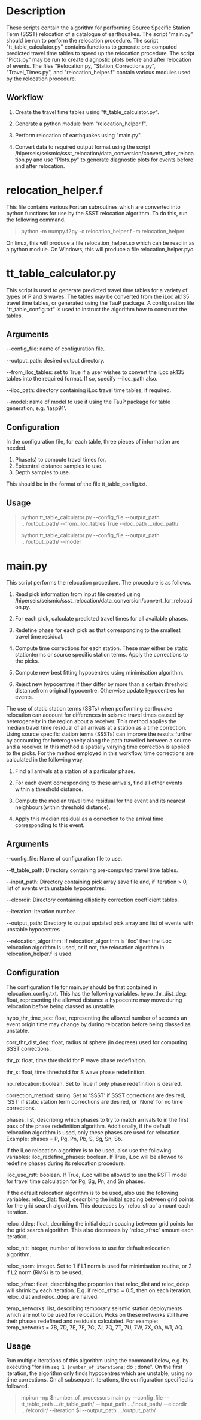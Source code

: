 # Description
These scripts contain the algorithm for performing Source Specific Station Term (SSST) relocation of a catalogue of earthquakes. The script "main.py" should be run to perform the relocation procedure. The script "tt_table_calculator.py" contains functions to generate pre-computed predicted travel time tables to speed up the relocation procedure. The script "Plots.py" may be run to create diagnostic plots before and after relocation of events. The files "Relocation.py, "Station_Corrections.py", "Travel_Times.py", and "relocation_helper.f" contain various modules used by the relocation procedure.

Workflow
--------
1) Create the travel time tables using "tt_table_calculator.py".

2) Generate a python module from "relocation_helper.f".

3) Perform relocation of earthquakes using "main.py".

4) Convert data to required output format using the script /hiperseis/seismic/ssst_relocation/data_conversion/convert_after_relocation.py and use "Plots.py" to generate diagnostic plots for events before and after relocation.


# relocation_helper.f
This file contains various Fortran subroutines which are converted into python functions for use by the SSST relocation algorithm. To do this, run the following command.

>
> python -m numpy.f2py -c relocation_helper.f -m relocation_helper
>

On linux, this will produce a file relocation_helper.so which can be read in as a python module. On Windows, this will produce a file relocation_helper.pyc.


# tt_table_calculator.py
This script is used to generate predicted travel time tables for a variety of types of P and S waves. The tables may be converted from the iLoc ak135 travel time tables, or generated using the TauP package. A configuration file "tt_table_config.txt" is used to instruct the algorithm how to construct the tables.


Arguments
---------
--config_file: name of configuration file.

--output_path: desired output directory.

--from_iloc_tables: set to True if a user wishes to convert the iLoc ak135 tables into the required format. If so, specify --iloc_path also.

--iloc_path: directory containing iLoc travel time tables, if required.

--model: name of model to use if using the TauP package for table generation, e.g. 'iasp91'.


Configuration
-------------
In the configuration file, for each table, three pieces of information are needed.
1) Phase(s) to compute travel times for.
2) Epicentral distance samples to use.
3) Depth samples to use.

This should be in the format of the file tt_table_config.txt.


Usage
-----
>
> python tt_table_calculator.py --config_file <configuration file> --output_path .../output_path/ --from_iloc_tables True --iloc_path .../iloc_path/
>
> python tt_table_calculator.py --config_file <configuration file> --output_path .../output_path/ --model <model name>
>


# main.py
This script performs the relocation procedure. The procedure is as follows.

1) Read pick information from input file created using /hiperseis/seismic/ssst_relocation/data_conversion/convert_for_relocation.py. 

2) For each pick, calculate predicted travel times for all available phases.

3) Redefine phase for each pick as that corresponding to the smallest travel time residual.

4) Compute time corrections for each station. These may either be static stationterms or source specific station terms. Apply the corrections to the picks.

5) Compute new best fitting hypocentres using minimisation algorithm. 

6) Reject new hypocentres if they differ by more than a certain threshold distancefrom original hypocentre. Otherwise update hypocentres for events.

The use of static station terms (SSTs) when performing earthquake relocation can account for differences in seismic travel times caused by heterogeneity in the region about a receiver. This method applies the median travel time residual of all arrivals at a station as a time correction.
Using source specific station terms (SSSTs) can improve the results further by accounting for heterogeneity along the path travelled between a source and a receiver. In this method a spatially varying time correction is applied to the picks. 
For the method employed in this workflow, time corrections are calculated in the following way.

1) Find all arrivals at a station of a particular phase.

2) For each event corresponding to these arrivals, find all other events within a threshold distance.

3) Compute the median travel time residual for the event and its nearest neighbours(within threshold distance).

4) Apply this median residual as a correction to the arrival time corresponding to this event.


Arguments
---------
--config_file: Name of configuration file to use.
    
--tt_table_path: Directory containing pre-computed travel time tables.
  
--input_path: Directory containing pick array save file and, if iteration > 0, list of events with unstable hypocentres.
  
--elcordir: Directory containing ellipticity correction coefficient tables.
 
--iteration: Iteration number.
 
--output_path: Directory to output updated pick array and list of events with unstable hypocentres

--relocation_algorithm: If relocation_algorithm is 'iloc' then the iLoc relocation algorithm is used, or if not, the relocation algorithm in relocation_helper.f is used.


Configuration
-------------
The configuration file for main.py should be that contained in relocation_config.txt. This has the following variables.
hypo_thr_dist_deg: float, representing the allowed distance a hypocentre may move during relocation before being classed as unstable.

hypo_thr_time_sec: float, representing the allowed number of seconds an event origin time may change by during relocation before being classed as unstable.

corr_thr_dist_deg: float, radius of sphere (in degrees) used for computing SSST corrections.

thr_p: float, time threshold for P wave phase redefinition.

thr_s: float, time threshold for S wave phase redefinition.

no_relocation: boolean. Set to True if only phase redefinition is desired.

correction_method: string. Set to 'SSST' if SSST corrections are desired, 'SST' if static station term corrections are desired, or 'None' for no time corrections.

phases: list, describing which phases to try to match arrivals to in the first pass of the phase redefinition algorithm. Additionally, if the default relocation algorithm is used, only these phases are used for relocation. Example: phases = P, Pg, Pn, Pb, S, Sg, Sn, Sb.

If the iLoc relocation algorithm is to be used, also use the following variables:
iloc_redefine_phases: boolean. If True, iLoc will be allowed to redefine phases during its relocation procedure.

iloc_use_rstt: boolean. If True, iLoc will be allowed to use the RSTT model for travel time calculation for Pg, Sg, Pn, and Sn phases.

If the default relocation algorithm is to be used, also use the following variables:
reloc_dlat: float, describing the initial spacing between grid points for the grid search algorithm. This decreases by 'reloc_sfrac' amount each iteration.

reloc_ddep: float, decribing the initial depth spacing between grid points for the grid search algorithm. This also decreases by 'reloc_sfrac' amount each iteration.

reloc_nit: integer, number of iterations to use for default relocation algorithm.

reloc_norm: integer. Set to 1 if L1 norm is used for minimisation routine, or 2 if L2 norm (RMS) is to be used.

reloc_sfrac: float, describing the proportion that reloc_dlat and reloc_ddep will shrink by each iteration. E.g. if reloc_sfrac = 0.5, then on each iteration, reloc_dlat and reloc_ddep are halved.

temp_networks: list, describing temporary seismic station deployments which are not to be used for relocation. Picks on these networks still have their phases redefined and residuals calculated. For example: temp_networks = 7B, 7D, 7E, 7F, 7G, 7J, 7Q, 7T, 7U, 7W, 7X, OA, W1, AQ.


Usage
-----
Run multiple iterations of this algorithm using the command below, e.g. by executing "for i in `seq 1 $number_of_iterations`; do <command>; done". On the first iteration, the algorithm only finds hypocentres which are unstable, using no time corrections. On all subsequent iterations, the configuration specified is followed.

>
> mpirun -np $number_of_processors main.py --config_file <configuration file> --tt_table_path .../tt_table_path/ --input_path .../input_path/ --elcordir .../elcordir/ --iteration $i --output_path .../output_path/
>